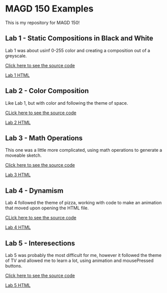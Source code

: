 # MAGD 150 Examples

This is my repository for MAGD 150!

## Lab 1 - Static Compositions in Black and White

Lab 1 was about usinf 0-255 color and creating a composition out of a greyscale.

[Click here to see the source code](https://github.com/KayleeCN/MAGD-150-Assignments/blob/gh-pages/f19magd150lab01_Norris/f19magd150lab01_Norris/sketch.js)

[Lab 1 HTML](https://github.com/KayleeCN/MAGD-150-Assignments/blob/gh-pages/f19magd150lab01_Norris/f19magd150lab01_Norris/f19magd150lab01_Norris.html)

## Lab 2 - Color Composition

Like Lab 1, but with color and following the theme of space.

[CLick here to see the source code](https://github.com/KayleeCN/MAGD-150-Assignments/blob/gh-pages/f19magd150lab02_Norris/f19magd150lab02_Norris/sketch.js)

[Lab 2 HTML](https://github.com/KayleeCN/MAGD-150-Assignments/blob/gh-pages/f19magd150lab02_Norris/f19magd150lab02_Norris/f19magd150lab02_Norris.html)

## Lab 3 - Math Operations

This one was a little more complicated, using math operations to generate a moveable sketch.

[Click here to see the source code](https://github.com/KayleeCN/MAGD-150-Assignments/blob/gh-pages/f19magd150lab03_Norris/f19magd150lab03_Norris/sketch.js)

[Lab 3 HTML](https://github.com/KayleeCN/MAGD-150-Assignments/blob/gh-pages/f19magd150lab03_Norris/f19magd150lab03_Norris/f19magd150lab03_Norris.html)

## Lab 4 - Dynamism

Lab 4 followed the theme of pizza, working with code to make an animation that moved upon opening the HTML file.

[CLick here to see the source code](https://github.com/KayleeCN/MAGD-150-Assignments/blob/gh-pages/f19magd150lab04_Norris/f19magd150lab04_Norris/sketch.js)

[Lab 4 HTML](https://github.com/KayleeCN/MAGD-150-Assignments/blob/gh-pages/f19magd150lab04_Norris/f19magd150lab04_Norris/f19magd150lab04_Norris.html.html)

## Lab 5 - Interesections

Lab 5 was probably the most difficult for me, however it followed the theme of TV and allowed me to learn a lot, using animation and mousePressed buttons.

[Click here to see the source code](https://github.com/KayleeCN/MAGD-150-Assignments/blob/gh-pages/f19magd150lab05_Norris/f19magd150lab05_Norris/sketch.js)

[Lab 5 HTML](https://github.com/KayleeCN/MAGD-150-Assignments/blob/gh-pages/f19magd150lab05_Norris/f19magd150lab05_Norris/f19magd150lab05_Norris.html)
